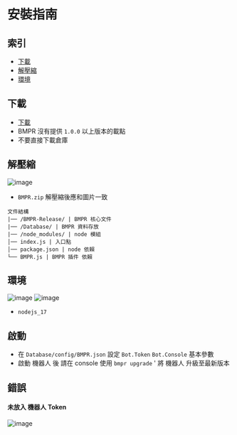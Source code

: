 # 安裝指南

## 索引
- [下載](#下載)
- [解壓縮](#解壓縮)
- [環境](#環境)

## 下載
- [下載](https://github.com/ExpTechTW/BMPR/releases/download/1.0.0/BMPR.zip)
- BMPR 沒有提供 `1.0.0` 以上版本的載點
- 不要直接下載倉庫

## 解壓縮
![image](https://user-images.githubusercontent.com/44525760/173214647-203d91df-d81b-47f3-98fe-703d5d0dfa42.png)
- `BMPR.zip` 解壓縮後應和圖片一致
```
文件結構
|── /BMPR-Release/ | BMPR 核心文件
|── /Database/ | BMPR 資料存放
|── /node_modules/ | node 模組
│── index.js | 入口點
│── package.json | node 依賴
└── BMPR.js | BMPR 插件 依賴
```

## 環境
![image](https://user-images.githubusercontent.com/44525760/173214875-8b808422-4f12-4ec2-8719-6185459d81c3.png)
![image](https://user-images.githubusercontent.com/44525760/173214879-ec26aa23-4fba-462e-9ce8-49b4d8e5326e.png)
- `nodejs_17`

## 啟動
- 在 `Database/config/BMPR.json` 設定 `Bot.Token` `Bot.Console` 基本參數
- 啟動 機器人 後 請在 console 使用 `bmpr upgrade` ' 將 機器人 升級至最新版本

## 錯誤
#### 未放入 機器人 Token
![image](https://user-images.githubusercontent.com/44525760/173214906-62631f3c-b808-451c-9a6f-77d677eeccc0.png)
